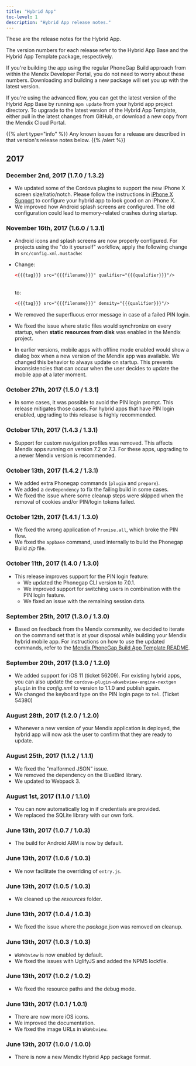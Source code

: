 ```yaml
---
title: "Hybrid App"
toc-level: 1
description: "Hybrid App release notes."
---
```


These are the release notes for the Hybrid App.

The version numbers for each release refer to the Hybrid App Base and the Hybrid App Template package, respectively.

If you're building the app using the regular PhoneGap Build approach from within the Mendix Developer Portal, you do not need to worry about these numbers. Downloading and building a new package will set you up with the latest version.

If you're using the advanced flow, you can get the latest version of the Hybrid App Base by running `npm update` from your hybrid app project directory. To upgrade to the latest version of the Hybrid App Template, either pull in the latest changes from GitHub, or download a new copy from the Mendix Cloud Portal.

{{% alert type="info" %}}
Any known issues for a release are described in that version's release notes below.
{{% /alert %}}

## 2017

### December 2nd, 2017 (1.7.0 / 1.3.2)

* We updated some of the Cordova plugins to support the new iPhone X screen size/ratio/notch. Please follow the instructions in [iPhone X Support](https://github.com/mendix/hybrid-app-template/blob/master/IPHONEX.md) to configure your hybrid app to look good on an iPhone X.
* We improved how Android splash screens are configured. The old configuration could lead to memory-related crashes during startup.

### November 16th, 2017 (1.6.0 / 1.3.1)

*  Android icons and splash screens are now properly configured. For projects using the "do it yourself" workflow, apply the following change in `src/config.xml.mustache`:

  * Change:

    ```xml
    <{{{tag}}} src="{{{filename}}}" qualifier="{{{qualifier}}}"/>
    ```
    <br />
    to:<br />

    ```xml
    <{{{tag}}} src="{{{filename}}}" density="{{{qualifier}}}"/>
    ```

* We removed the superfluous error message in case of a failed PIN login.
* We fixed the issue where static files would synchronize on every startup, when **static resources from disk** was enabled in the Mendix project.
* In earlier versions, mobile apps with offline mode enabled would show a dialog box when a new version of the Mendix app was available. We changed this behavior to always update on startup. This prevents inconsistencies that can occur when the user decides to update the mobile app at a later moment.

### October 27th, 2017 (1.5.0 / 1.3.1)

* In some cases, it was possible to avoid the PIN login prompt. This release mitigates those cases. For hybrid apps that have PIN login enabled, upgrading to this release is highly recommended.

### October 17th, 2017 (1.4.3 / 1.3.1)

* Support for custom navigation profiles was removed. This affects Mendix apps running on version 7.2 or 7.3. For these apps, upgrading to a newer Mendix version is recommended.

### October 13th, 2017 (1.4.2 / 1.3.1)

* We added extra Phonegap commands (`plugin` and `prepare`).
* We added a `devDependency` to fix the failing build in some cases.
* We fixed the issue where some cleanup steps were skipped when the removal of cookies and/or PIN/login tokens failed.

### October 12th, 2017 (1.4.1 / 1.3.0)

* We fixed the wrong application of `Promise.all`, which broke the PIN flow.
* We fixed the `appbase` command, used internally to build the Phonegap Build *zip* file.

### October 11th, 2017 (1.4.0 / 1.3.0)

* This release improves support for the PIN login feature:
  * We updated the Phonegap CLI version to 7.0.1.
  * We improved support for switching users in combination with the PIN login feature.
  * We fixed an issue with the remaining session data.

### September 25th, 2017 (1.3.0 / 1.3.0)

* Based on feedback from the Mendix community, we decided to iterate on the command set that is at your disposal while building your Mendix hybrid mobile app. For instructions on how to use the updated commands, refer to the [Mendix PhoneGap Build App Template README](https://github.com/mendix/hybrid-app-template/blob/master/README.md).

### September 20th, 2017 (1.3.0 / 1.2.0)

* We added support for iOS 11 (ticket 56209). For existing hybrid apps, you can also update the `cordova-plugin-wkwebview-engine-nextgen plugin` in the *config.xml* to version to 1.1.0 and publish again.
* We changed the keyboard type on the PIN login page to `tel`. (Ticket 54380)

### August 28th, 2017 (1.2.0 / 1.2.0)

* Whenever a new version of your Mendix application is deployed, the hybrid app will now ask the user to confirm that they are ready to update.

### August 25th, 2017 (1.1.2 / 1.1.1)

* We fixed the "malformed JSON" issue.
* We removed the dependency on the BlueBird library.
* We updated to Webpack 3.

### August 1st, 2017 (1.1.0 / 1.1.0)

* You can now automatically log in if credentials are provided.
* We replaced the SQLite library with our own fork.

### June 13th, 2017 (1.0.7 / 1.0.3)

* The build for Android ARM is now by default.

### June 13th, 2017 (1.0.6 / 1.0.3)

* We now facilitate the overriding of `entry.js`.

### June 13th, 2017 (1.0.5 / 1.0.3)

* We cleaned up the *resources* folder.

### June 13th, 2017 (1.0.4 / 1.0.3)

* We fixed the issue where the *package.json* was removed on cleanup.

### June 13th, 2017 (1.0.3 / 1.0.3)

* `WkWebview` is now enabled by default.
* We fixed the issues with UglifyJS and added the NPM5 lockfile.

### June 13th, 2017 (1.0.2 / 1.0.2)

* We fixed the resource paths and the debug mode.

### June 13th, 2017 (1.0.1 / 1.0.1)

* There are now more iOS icons.
* We improved the documentation.
* We fixed the image URLs in `WkWebview`.

### June 13th, 2017 (1.0.0 / 1.0.0)

* There is now a new Mendix Hybrid App package format.
